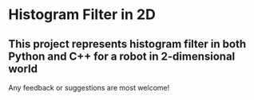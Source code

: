 # Histogram Filter in 2D
## This project represents histogram filter in both Python and C++ for a robot in 2-dimensional world
Any feedback or suggestions are most welcome!
